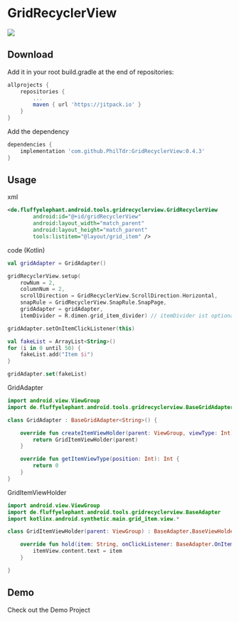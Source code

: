 GridRecyclerView
================
[![](https://jitpack.io/v/PhilTdr/GridRecyclerView.svg)](https://jitpack.io/#PhilTdr/GridRecyclerView)


Download
--------
Add it in your root build.gradle at the end of repositories:
``` groovy
allprojects {
    repositories {
        ...
        maven { url 'https://jitpack.io' }
    }
}
```
Add the dependency
``` groovy
dependencies {
    implementation 'com.github.PhilTdr:GridRecyclerView:0.4.3'
}
```

Usage
-----
xml
``` xml
<de.fluffyelephant.android.tools.gridrecyclerview.GridRecyclerView
        android:id="@+id/gridRecyclerView"
        android:layout_width="match_parent"
        android:layout_height="match_parent"
        tools:listitem="@layout/grid_item" />
```

code (Kotlin)
``` kotlin
val gridAdapter = GridAdapter()

gridRecyclerView.setup(
    rowNum = 2,
    columnNum = 2,
    scrollDirection = GridRecyclerView.ScrollDirection.Horizontal,
    snapRule = GridRecyclerView.SnapRule.SnapPage,
    gridAdapter = gridAdapter,
    itemDivider = R.dimen.grid_item_divider) // itemDivider ist optional

gridAdapter.setOnItemClickListener(this)

val fakeList = ArrayList<String>()
for (i in 0 until 50) {
    fakeList.add("Item $i")
}

gridAdapter.set(fakeList)
```

GridAdapter
``` kotlin
import android.view.ViewGroup
import de.fluffyelephant.android.tools.gridrecyclerview.BaseGridAdapter

class GridAdapter : BaseGridAdapter<String>() {

    override fun createItemViewHolder(parent: ViewGroup, viewType: Int): BaseViewHolder<String> {
        return GridItemViewHolder(parent)
    }

    override fun getItemViewType(position: Int): Int {
        return 0
    }
}
```

GridItemViewHolder
``` kotlin
import android.view.ViewGroup
import de.fluffyelephant.android.tools.gridrecyclerview.BaseAdapter
import kotlinx.android.synthetic.main.grid_item.view.*

class GridItemViewHolder(parent: ViewGroup) : BaseAdapter.BaseViewHolder<String>(parent, R.layout.grid_item) {

    override fun hold(item: String, onClickListener: BaseAdapter.OnItemClickListener<String>?) {
        itemView.content.text = item
    }

}
```

Demo
----
Check out the Demo Project
